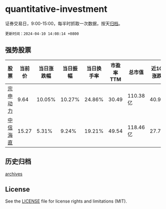 # quantitative-investment

证券交易日，9:00-15:00，每半时抓取一次数据，按天[归档](archives)。

`更新时间：2024-04-10 14:08:14 +0800`

## 强势股票

|股票|当前价|当日涨跌幅|当日振幅|当日换手率|市盈率TTM|总市值|近10日涨跌幅|
|----|----|----|----|----|----|----|----|
|[宗申动力](https://xueqiu.com/S/SZ001696)|9.64|10.05%|10.27%|24.86%|30.49|110.38亿|40.94%|
|[中信海直](https://xueqiu.com/S/SZ000099)|15.27|5.31%|9.24%|19.21%|49.54|118.46亿|27.78%|

## 历史归档

[archives](archives)

## License

See the [LICENSE](LICENSE) file for license rights and limitations (MIT).